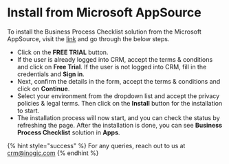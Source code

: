 # Install from Microsoft AppSource

To install the Business Process Checklist solution from the Microsoft AppSource, visit the [link](https://appsource.microsoft.com/en-us/product/dynamics-365/inogic.business-process-to-do-checklist-dynamics-365-crm?tab=Overview) and go through the below steps.

* &#x20;Click on the **FREE TRIAL** button.&#x20;
* If the user is already logged into CRM, accept the terms & conditions and click on **Free Trial**. If the user is not logged into CRM, fill in the credentials and **Sign in**.
* Next, confirm the details in the form, accept the terms & conditions and click on **Continue**.
* Select your environment from the dropdown list and accept the privacy policies & legal terms. Then click on the **Install** button for the installation to start.
* The installation process will now start, and you can check the status by refreshing the page.  After the installation is done, you can see **Business Process Checklist** solution in **Apps**.

{% hint style="success" %}
For any queries, reach out to us at [crm@inogic.com](mailto:crm@inogic.com)
{% endhint %}
